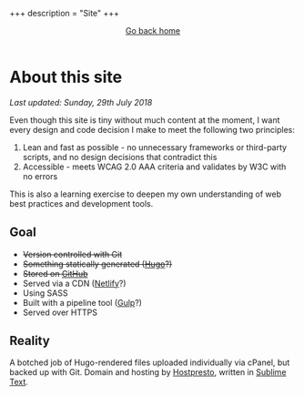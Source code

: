 +++
description = "Site"
+++
<header>
		<a href="/">Go back home</a>
	</header>
	<main>
		<h1>About this site</h1>
		<p><em>Last updated: Sunday, 29th July 2018</em></p>
		<p>Even though this site is tiny without much content at the moment, I want every design and code decision I make to meet the following two principles:</p>
		<ol>
			<li>Lean and fast as possible - no unnecessary frameworks or third-party scripts, and no design decisions that contradict this</li>
			<li>Accessible - meets WCAG 2.0 AAA criteria and validates by W3C with no errors</li>
		</ol>
		<p>This is also a learning exercise to deepen my own understanding of web best practices and development tools.</p>
		<h2>Goal</h2>
		<ul>
			<li><s>Version controlled with Git</s></li>
			<li><s>Something statically generated (<a href="https://gohugo.io" target="_blank">Hugo</a>?)</s></li>
			<li><s>Stored on <a href="https://www.github.com/alicegherbison" target="_blank">GitHub</a></s></li>
			<li>Served via a CDN (<a href="https://www.netlify.com" target="_blank">Netlify</a>?)</li>
			<li>Using SASS</li>
			<li>Built with a pipeline tool (<a href="https://gulpjs.com" target="_blank">Gulp</a>?)</li>
			<li>Served over HTTPS</li>
		</ul>
		<h2>Reality</h2>
		<p>A botched job of Hugo-rendered files uploaded individually via cPanel, but backed up with Git. Domain and hosting by <a href="https://hostpresto.com/my/aff.php?aff=289">Hostpresto</a>, written in <a href="https://www.sublimetext.com">Sublime Text</a>.</p>
	</main>